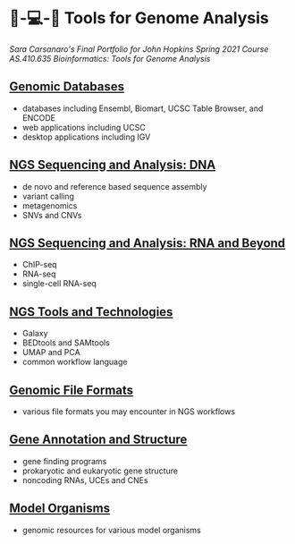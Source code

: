 # 🧬-💻-🌟 Tools for Genome Analysis
_Sara Carsanaro's Final Portfolio for John Hopkins Spring 2021 Course AS.410.635 Bioinformatics: Tools for Genome Analysis_

## [Genomic Databases](./genomic_databases.md)
- databases including Ensembl, Biomart, UCSC Table Browser, and ENCODE
- web applications including UCSC
- desktop applications including IGV

## [NGS Sequencing and Analysis: DNA](./NGS_sequencing_analysis.md)
- de novo and reference based sequence assembly
- variant calling
- metagenomics
- SNVs and CNVs

## [NGS Sequencing and Analysis: RNA and Beyond](./NGS_RNA.md)
- ChIP-seq
- RNA-seq 
- single-cell RNA-seq

## [NGS Tools and Technologies](./NGS_tools.md)
- Galaxy
- BEDtools and SAMtools
- UMAP and PCA
- common workflow language

## [Genomic File Formats](./file_formats.md)
- various file formats you may encounter in NGS workflows

## [Gene Annotation and Structure](./genome_annotation.md)
- gene finding programs
- prokaryotic and eukaryotic gene structure
- noncoding RNAs, UCEs and CNEs

## [Model Organisms](./model_orgs.md)
- genomic resources for various model organisms




